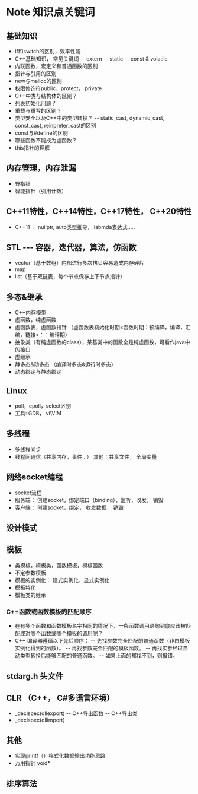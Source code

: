 # Note 知识点关键词
## 基础知识
- if和switch的区别，效率性能
- C++基础知识， 常见关键词
-- extern
-- static
-- const & volatile
- 内联函数，宏定义和普通函数的区别
- 指针与引用的区别
- new与malloc的区别
- 权限修饰符public，protect， private
- C++中类与结构体的区别？
- 列表初始化问题？
- 重载与重写的区别？
- 类型安全以及C++中的类型转换？
-- static_cast, dynamic_cast, const_cast, reinpreter_cast的区别
- const与#define的区别
- 哪些函数不能成为虚函数？
- this指针的理解
## 内存管理，内存泄漏
- 野指针
- 智能指针（引用计数）
## C++11特性，C++14特性，C++17特性， C++20特性
- C++11 ： nullptr, auto类型推导， labmda表达式.....
## STL --- 容器，迭代器，算法，仿函数
- vector（基于数组）内部进行多次拷贝容易造成内存碎片
- map
- list（基于双链表，每个节点保存上下节点指针）
## 多态&继承
- C++内存模型
- 虚函数，纯虚函数
- 虚函数表，虚函数指针 （虚函数表初始化时期<函数时期：预编译，编译，汇编，链接>：：编译期）
- 抽象类（有纯虚函数的class），某基类中的函数全是纯虚函数，可看作java中的接口
- 虚继承
- 静多态&动多态 （编译时多态&运行时多态）
- 动态绑定与静态绑定
## Linux
- poll，epoll，select区别
- 工具: GDB， vi\VIM
## 多线程
- 多线程同步
- 线程间通信（共享内存，事件...） 其他：共享文件， 全局变量
## 网络socket编程
- socket流程
- 服务端： 创建socket，绑定端口（binding），监听，收发， 销毁
- 客户端： 创建socket，绑定， 收发数据， 销毁

## 设计模式

## 模板
- 类模板，模板类，函数模板，模板函数
- 不定参数模板
- 模板的实例化： 隐式实例化、显式实例化
- 模板特化
- 模板类的继承
### C++函数或函数模板的匹配顺序

- 在有多个函数和函数模板名字相同的情况下，一条函数调用语句到底应该被匹配成对哪个函数或哪个模板的调用呢？ 
- C++ 编译器遵循以下先后顺序：
-- 先找参数完全匹配的普通函数（非由模板实例化得到的函数）。
-- 再找参数完全匹配的模板函数。
-- 再找实参经过自动类型转换后能够匹配的普通函数。
-- 如果上面的都找不到，则报错。

## stdarg.h 头文件

## CLR （C++， C#多语言环境）
- _declspec(dllexport)
-- C++导出函数
-- C++导出类
- _declspec(dllimport)

## 其他
- 实现printf（）格式化数据输出功能思路
- 万用指针 void*

## 排序算法
